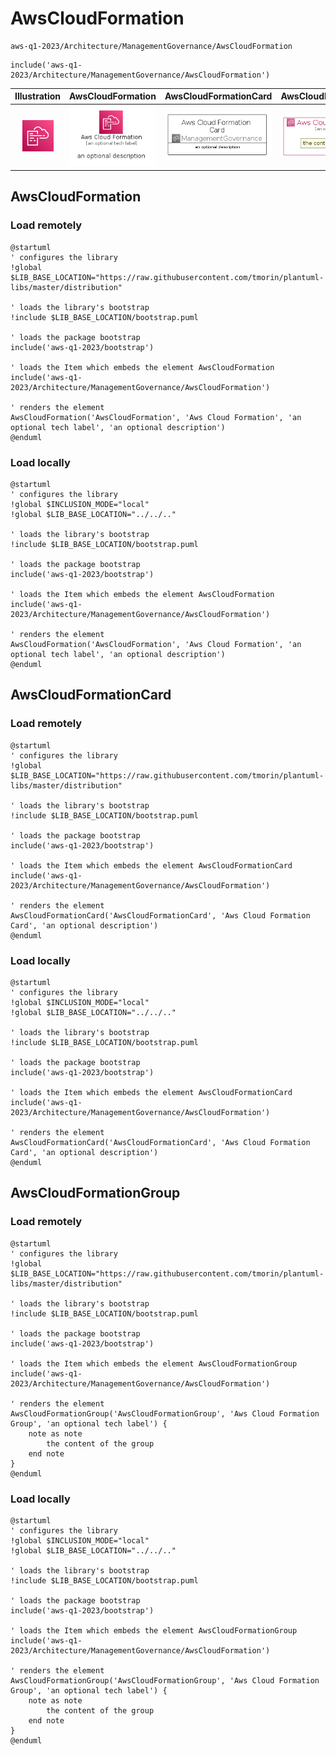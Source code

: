 # AwsCloudFormation


```text
aws-q1-2023/Architecture/ManagementGovernance/AwsCloudFormation
```

```text
include('aws-q1-2023/Architecture/ManagementGovernance/AwsCloudFormation')
```



| Illustration | AwsCloudFormation | AwsCloudFormationCard | AwsCloudFormationGroup |
| :---: | :---: | :---: | :---: |
| ![illustration for Illustration](../../../aws-q1-2023/Architecture/ManagementGovernance/AwsCloudFormation.png) | ![illustration for AwsCloudFormation](../../../aws-q1-2023/Architecture/ManagementGovernance/AwsCloudFormation.Local.png) | ![illustration for AwsCloudFormationCard](../../../aws-q1-2023/Architecture/ManagementGovernance/AwsCloudFormationCard.Local.png) | ![illustration for AwsCloudFormationGroup](../../../aws-q1-2023/Architecture/ManagementGovernance/AwsCloudFormationGroup.Local.png) |




## AwsCloudFormation

### Load remotely
```plantuml
@startuml
' configures the library
!global $LIB_BASE_LOCATION="https://raw.githubusercontent.com/tmorin/plantuml-libs/master/distribution"

' loads the library's bootstrap
!include $LIB_BASE_LOCATION/bootstrap.puml

' loads the package bootstrap
include('aws-q1-2023/bootstrap')

' loads the Item which embeds the element AwsCloudFormation
include('aws-q1-2023/Architecture/ManagementGovernance/AwsCloudFormation')

' renders the element
AwsCloudFormation('AwsCloudFormation', 'Aws Cloud Formation', 'an optional tech label', 'an optional description')
@enduml
```

### Load locally
```plantuml
@startuml
' configures the library
!global $INCLUSION_MODE="local"
!global $LIB_BASE_LOCATION="../../.."

' loads the library's bootstrap
!include $LIB_BASE_LOCATION/bootstrap.puml

' loads the package bootstrap
include('aws-q1-2023/bootstrap')

' loads the Item which embeds the element AwsCloudFormation
include('aws-q1-2023/Architecture/ManagementGovernance/AwsCloudFormation')

' renders the element
AwsCloudFormation('AwsCloudFormation', 'Aws Cloud Formation', 'an optional tech label', 'an optional description')
@enduml
```

## AwsCloudFormationCard

### Load remotely
```plantuml
@startuml
' configures the library
!global $LIB_BASE_LOCATION="https://raw.githubusercontent.com/tmorin/plantuml-libs/master/distribution"

' loads the library's bootstrap
!include $LIB_BASE_LOCATION/bootstrap.puml

' loads the package bootstrap
include('aws-q1-2023/bootstrap')

' loads the Item which embeds the element AwsCloudFormationCard
include('aws-q1-2023/Architecture/ManagementGovernance/AwsCloudFormation')

' renders the element
AwsCloudFormationCard('AwsCloudFormationCard', 'Aws Cloud Formation Card', 'an optional description')
@enduml
```

### Load locally
```plantuml
@startuml
' configures the library
!global $INCLUSION_MODE="local"
!global $LIB_BASE_LOCATION="../../.."

' loads the library's bootstrap
!include $LIB_BASE_LOCATION/bootstrap.puml

' loads the package bootstrap
include('aws-q1-2023/bootstrap')

' loads the Item which embeds the element AwsCloudFormationCard
include('aws-q1-2023/Architecture/ManagementGovernance/AwsCloudFormation')

' renders the element
AwsCloudFormationCard('AwsCloudFormationCard', 'Aws Cloud Formation Card', 'an optional description')
@enduml
```

## AwsCloudFormationGroup

### Load remotely
```plantuml
@startuml
' configures the library
!global $LIB_BASE_LOCATION="https://raw.githubusercontent.com/tmorin/plantuml-libs/master/distribution"

' loads the library's bootstrap
!include $LIB_BASE_LOCATION/bootstrap.puml

' loads the package bootstrap
include('aws-q1-2023/bootstrap')

' loads the Item which embeds the element AwsCloudFormationGroup
include('aws-q1-2023/Architecture/ManagementGovernance/AwsCloudFormation')

' renders the element
AwsCloudFormationGroup('AwsCloudFormationGroup', 'Aws Cloud Formation Group', 'an optional tech label') {
    note as note
        the content of the group
    end note
}
@enduml
```

### Load locally
```plantuml
@startuml
' configures the library
!global $INCLUSION_MODE="local"
!global $LIB_BASE_LOCATION="../../.."

' loads the library's bootstrap
!include $LIB_BASE_LOCATION/bootstrap.puml

' loads the package bootstrap
include('aws-q1-2023/bootstrap')

' loads the Item which embeds the element AwsCloudFormationGroup
include('aws-q1-2023/Architecture/ManagementGovernance/AwsCloudFormation')

' renders the element
AwsCloudFormationGroup('AwsCloudFormationGroup', 'Aws Cloud Formation Group', 'an optional tech label') {
    note as note
        the content of the group
    end note
}
@enduml
```

